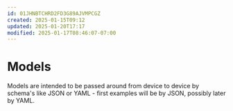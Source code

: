 ```yaml
---
id: 01JHNBTCHRD2FD3G89AJVMPCGZ
created: 2025-01-15T09:12
updated: 2025-01-20T17:17
modified: 2025-01-17T08:46:07-07:00
---
```

# Models

Models are intended to be passed around from device to device by schema's like JSON or YAML - first examples will be by JSON, possibly later by YAML.

